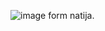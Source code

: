 ![image](https://github.com/UmidaTurdiyeva/Takrorlash/assets/101406097/3748b684-d6b1-4e12-a22b-96e64a974d63)
form natija.
